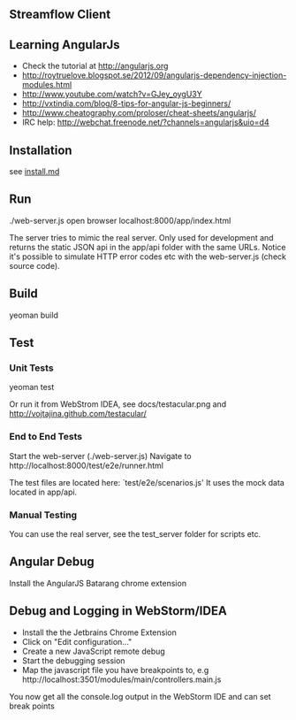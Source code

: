 ## Streamflow Client


## Learning AngularJs

* Check the tutorial at http://angularjs.org
* http://roytruelove.blogspot.se/2012/09/angularjs-dependency-injection-modules.html
* http://www.youtube.com/watch?v=GJey_oygU3Y
* http://vxtindia.com/blog/8-tips-for-angular-js-beginners/
* http://www.cheatography.com/proloser/cheat-sheets/angularjs/
* IRC help: http://webchat.freenode.net/?channels=angularjs&uio=d4

## Installation

see [install.md](readme.md)

## Run

   ./web-server.js
   open browser localhost:8000/app/index.html

The server tries to mimic the real server.
Only used for development and returns the static JSON api in the app/api folder with the same URLs.
Notice it's possible to simulate HTTP error codes etc with the web-server.js (check source code).

## Build

   yeoman build

## Test

### Unit Tests

   yeoman test

Or run it from WebStrom IDEA, see docs/testacular.png and http://vojtajina.github.com/testacular/

### End to End Tests

Start the web-server (./web-server.js)
Navigate to http://localhost:8000/test/e2e/runner.html

The test files are located here: `test/e2e/scenarios.js'
It uses the mock data located in app/api.

### Manual Testing

You can use the real server, see the test_server folder for scripts etc.

## Angular Debug

Install the AngularJS Batarang chrome extension

## Debug and Logging in WebStorm/IDEA

* Install the the Jetbrains Chrome Extension
* Click on "Edit configuration..."
* Create a new JavaScript remote debug
* Start the debugging session
* Map the javascript file you have breakpoints to, e.g http://localhost:3501/modules/main/controllers.main.js

You now get all the console.log output in the WebStorm IDE and can set break points

